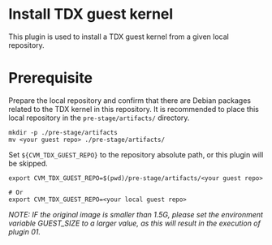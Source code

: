 # Install TDX guest kernel

This plugin is used to install a TDX guest kernel from a given local repository.

# Prerequisite

Prepare the local repository and confirm that there are Debian packages related to the TDX kernel in this repository. It is recommended to place this local repository in the `pre-stage/artifacts/` directory.
```
mkdir -p ./pre-stage/artifacts
mv <your guest repo> ./pre-stage/artifacts/
```

Set `${CVM_TDX_GUEST_REPO}` to the repository absolute path, or this plugin will be skipped. 
```
export CVM_TDX_GUEST_REPO=$(pwd)/pre-stage/artifacts/<your guest repo>

# Or
export CVM_TDX_GUEST_REPO=<your local guest repo>
```


_NOTE: IF the original image is smaller than 1.5G, please set the environment variable GUEST\_SIZE to a larger value, as this will result in the execution of plugin 01._
